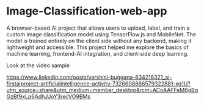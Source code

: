 # Image-Classification-web-app

A browser-based AI project that allows users to upload, label, and train a custom image classification model using TensorFlow.js and MobileNet. The model is trained entirely on the client side without any backend, making it lightweight and accessible. This project helped me explore the basics of machine learning, frontend-AI integration, and client-side deep learning.

Look at the video sample

https://www.linkedin.com/posts/varshini-buggana-834218321_ai-firstaiproject-artificialintelligence-activity-7326608886579322881-xg1U?utm_source=share&utm_medium=member_desktop&rcm=ACoAAFFeM6gBqGzBf9xLp6AdhJJoY3recVO9BMs
